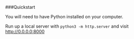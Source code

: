 ###Quickstart

You will need to have Python installed on your computer.

Run up a local server with `python3 -m http.server` and visit http://0.0.0.0:8000
